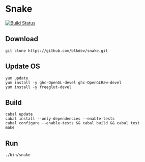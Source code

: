 # Snake
[![Build Status](https://travis-ci.org/blkdev/snake.svg?branch=master)](https://travis-ci.org/blkdev/snake)

## Download
    git clone https://github.com/blkdev/snake.git

## Update OS
    yum update
    yum install -y ghc-OpenGL-devel ghc-OpenGLRaw-devel
    yum install -y freeglut-devel

## Build
    cabal update
    cabal install --only-dependencies --enable-tests
    cabal configure --enable-tests && cabal build && cabal test
    make

## Run
    ./bin/snake
